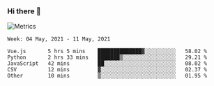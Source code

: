 ### Hi there 👋

![Metrics](https://github.com/radoapx/radoapx/blob/main/github-metrics.svg)

<!--START_SECTION:waka-->
```text
Week: 04 May, 2021 - 11 May, 2021

Vue.js       5 hrs 5 mins    ██████████████▓░░░░░░░░░░   58.02 % 
Python       2 hrs 33 mins   ███████▒░░░░░░░░░░░░░░░░░   29.21 % 
JavaScript   42 mins         ██░░░░░░░░░░░░░░░░░░░░░░░   08.02 % 
CSV          12 mins         ▓░░░░░░░░░░░░░░░░░░░░░░░░   02.37 % 
Other        10 mins         ▒░░░░░░░░░░░░░░░░░░░░░░░░   01.95 % 
```
<!--END_SECTION:waka-->

<!--
**radoapx/radoapx** is a ✨ _special_ ✨ repository because its `README.md` (this file) appears on your GitHub profile.

Here are some ideas to get you started:

- 🔭 I’m currently working on ...
- 🌱 I’m currently learning ...
- 👯 I’m looking to collaborate on ...
- 🤔 I’m looking for help with ...
- 💬 Ask me about ...
- 📫 How to reach me: ...
- 😄 Pronouns: ...
- ⚡ Fun fact: ...
-->
